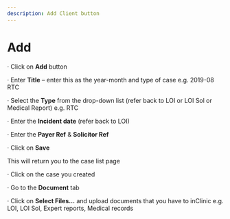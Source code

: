```yaml
---
description: Add Client button
---
```


# Add

·      Click on **Add** button

·      Enter **Title** – enter this as the year-month and type of case e.g. 2019-08 RTC

·      Select the **Type** from the drop-down list \(refer back to LOI or LOI Sol or Medical Report\) e.g. RTC

·      Enter the **Incident date** \(refer back to LOI\)

·      Enter the **Payer Ref** & **Solicitor Ref**

·      Click on **Save**

This will return you to the case list page

·      Click on the case you created

·      Go to the **Document** tab

·      Click on **Select Files…** and upload documents that you have to inClinic e.g. LOI, LOI Sol, Expert reports, Medical records

 

